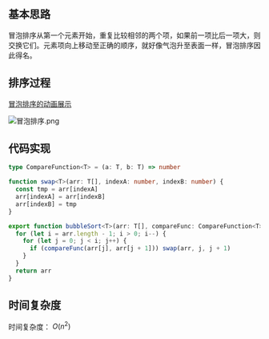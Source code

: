 ## 基本思路

冒泡排序从第一个元素开始，重复比较相邻的两个项，如果前一项比后一项大，则交换它们。元素项向上移动至正确的顺序，就好像气泡升至表面一样，冒泡排序因此得名。

## 排序过程

[冒泡排序的动画展示](https://algorithm-visualizer.org/brute-force/bubble-sort)

![冒泡排序.png](https://cdn.luohuidong.cn/bubble-sort.jpg)

## 代码实现

```typescript
type CompareFunction<T> = (a: T, b: T) => number

function swap<T>(arr: T[], indexA: number, indexB: number) {
  const tmp = arr[indexA]
  arr[indexA] = arr[indexB]
  arr[indexB] = tmp
}

export function bubbleSort<T>(arr: T[], compareFunc: CompareFunction<T>) {
  for (let i = arr.length - 1; i > 0; i--) {
    for (let j = 0; j < i; j++) {
      if (compareFunc(arr[j], arr[j + 1])) swap(arr, j, j + 1)
    }
  }
  return arr
}
```

## 时间复杂度

时间复杂度： $O(n^2)$
